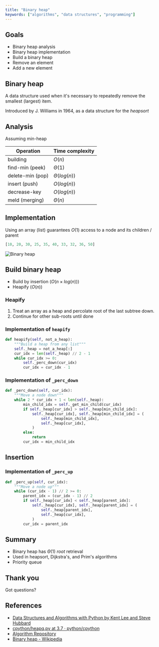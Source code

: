 ```yaml
---
title: "Binary heap"
keywords: ["algorithms", "data structures", "programming"]
---
```


## Goals

- Binary heap analysis
- Binary heap implementation
- Build a binary heap
- Remove an element
- Add a new element

## Binary heap

A data structure used when it's necessary to repeatedly remove the smallest (largest) item.

Introduced by J. Williams in 1964, as a data structure for the _heapsort_

## Analysis

Assuming min-heap

| Operation        | Time complexity  |
| ---------------- | ---------------- |
| building         | $O(n)$           |
| find-min (peek)  | $\Theta(1)$      |
| delete-min (pop) | $\Theta(log(n))$ |
| insert (push)    | $O(log(n))$      |
| decrease-key     | $O(log(n))$      |
| meld (merging)   | $\Theta(n)$      |

## Implementation

Using an array (list) guarantees $O(1)$ access to a node and its children / parent

```python
[10, 20, 30, 25, 35, 40, 33, 32, 36, 50]
```

![Binary heap](images/binaryheap.png)

## Build binary heap

- Build by insertion ($O(n\times log(n))$)
- Heapify ($O(n)$)

### Heapify

1. Treat an array as a heap and percolate root of the last subtree down.
2. Continue for other sub-roots until done

### Implementation of `heapify`

```python
def heapify(self, not_a_heap):
    """Build a heap from any list"""
    self._heap = not_a_heap[:]
    cur_idx = len(self._heap) // 2 - 1
    while cur_idx >= 0:
        self._perc_down(cur_idx)
        cur_idx = cur_idx - 1
```

### Implementation of `_perc_down`

```python
def _perc_down(self, cur_idx):
    """Move a node down"""
    while 2 * cur_idx + 1 < len(self._heap):
        min_child_idx = self._get_min_child(cur_idx)
        if self._heap[cur_idx] > self._heap[min_child_idx]:
            self._heap[cur_idx], self._heap[min_child_idx] = (
                self._heap[min_child_idx],
                self._heap[cur_idx],
            )
        else:
            return
        cur_idx = min_child_idx
```

## Insertion

### Implementation of `_perc_up`

```python
def _perc_up(self, cur_idx):
    """Move a node up"""
    while (cur_idx - 1) // 2 >= 0:
        parent_idx = (cur_idx - 1) // 2
        if self._heap[cur_idx] < self._heap[parent_idx]:
            self._heap[cur_idx], self._heap[parent_idx] = (
                self._heap[parent_idx],
                self._heap[cur_idx],
            )
        cur_idx = parent_idx
```

## Summary

- Binary heap has $\Theta(1)$ _root_ retrieval
- Used in heapsort, Dijkstra's, and Prim's algorithms
- Priority queue

## Thank you

Got questions?

## References

- [Data Structures and Algorithms with Python by Kent Lee and Steve Hubbard](https://dl.acm.org/citation.cfm?id=2732680)
- [cpython/heapq.py at 3.7 · python/cpython](https://github.com/python/cpython/blob/3.7/Lib/heapq.py)
- [Algorithm Repository](http://algorist.com/problems/Priority_Queues.html)
- [Binary heap - Wikipedia](https://en.wikipedia.org/wiki/Binary_heap)
